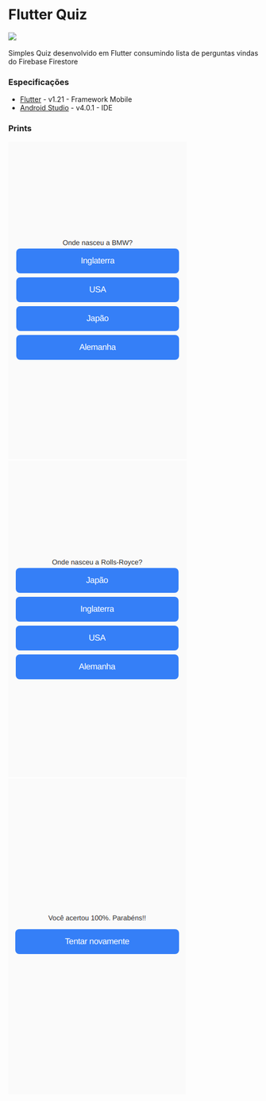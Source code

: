# Flutter Quiz

<img src="https://cdn.arstechnica.net/wp-content/uploads/2018/06/7-2-1-800x311.jpg" width="40%">

Simples Quiz desenvolvido em Flutter consumindo lista de perguntas vindas do Firebase Firestore

### Especificações

* [Flutter](https://flutter.io/) - v1.21 - Framework Mobile
* [Android Studio](https://developer.android.com/studio/) - v4.0.1 - IDE

### Prints

![Alt text](prints/print_01.png?raw=true)
<br>
![Alt text](prints/print_02.png?raw=true)
<br>
![Alt text](prints/print_03.png?raw=true)